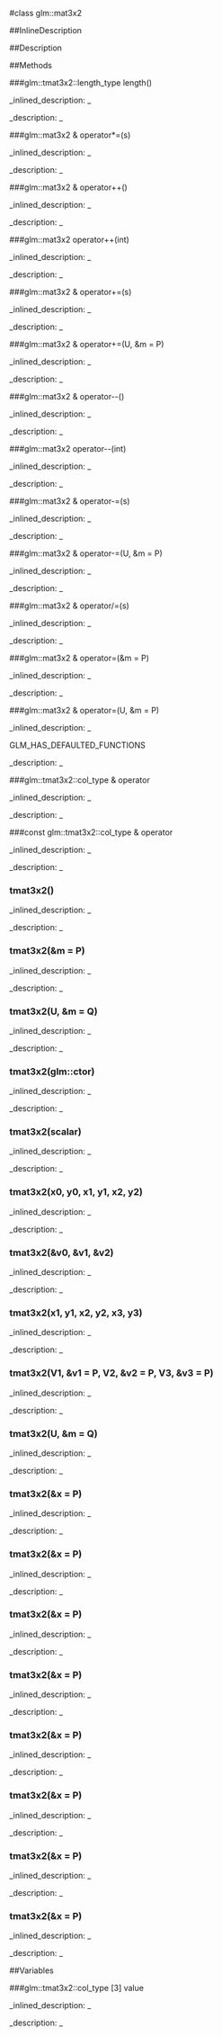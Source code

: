 #class glm::mat3x2


<!--
_visible: True_
_advanced: False_
_istemplated: False_
_extends: _
-->

##InlineDescription






##Description





##Methods



###glm::tmat3x2::length_type length()

<!--
_syntax: length()_
_name: length_
_returns: glm::tmat3x2::length_type_
_returns_description: _
_parameters: _
_access: public_
_version_started: 0.10.0_
_version_deprecated: _
_summary: _
_constant: False_
_static: True_
_visible: True_
_advanced: False_
-->

_inlined_description: _







_description: _







<!----------------------------------------------------------------------------->

###glm::mat3x2 & operator*=(s)

<!--
_syntax: operator*=(s)_
_name: operator*=_
_returns: glm::mat3x2 &_
_returns_description: _
_parameters: U s_
_access: public_
_version_started: 0.10.0_
_version_deprecated: _
_summary: _
_constant: False_
_static: False_
_visible: True_
_advanced: False_
-->

_inlined_description: _







_description: _







<!----------------------------------------------------------------------------->

###glm::mat3x2 & operator++()

<!--
_syntax: operator++()_
_name: operator++_
_returns: glm::mat3x2 &_
_returns_description: _
_parameters: _
_access: public_
_version_started: 0.10.0_
_version_deprecated: _
_summary: _
_constant: False_
_static: False_
_visible: True_
_advanced: False_
-->

_inlined_description: _







_description: _







<!----------------------------------------------------------------------------->

###glm::mat3x2 operator++(int)

<!--
_syntax: operator++(int)_
_name: operator++_
_returns: glm::mat3x2_
_returns_description: _
_parameters: int _
_access: public_
_version_started: 0.10.0_
_version_deprecated: _
_summary: _
_constant: False_
_static: False_
_visible: True_
_advanced: False_
-->

_inlined_description: _







_description: _







<!----------------------------------------------------------------------------->

###glm::mat3x2 & operator+=(s)

<!--
_syntax: operator+=(s)_
_name: operator+=_
_returns: glm::mat3x2 &_
_returns_description: _
_parameters: U s_
_access: public_
_version_started: 0.10.0_
_version_deprecated: _
_summary: _
_constant: False_
_static: False_
_visible: True_
_advanced: False_
-->

_inlined_description: _







_description: _







<!----------------------------------------------------------------------------->

###glm::mat3x2 & operator+=(U, &m = P)

<!--
_syntax: operator+=(U, &m = P)_
_name: operator+=_
_returns: glm::mat3x2 &_
_returns_description: _
_parameters: const tmat3x2< U, P > &m=P_
_access: public_
_version_started: 0.10.0_
_version_deprecated: _
_summary: _
_constant: False_
_static: False_
_visible: True_
_advanced: False_
-->

_inlined_description: _







_description: _







<!----------------------------------------------------------------------------->

###glm::mat3x2 & operator--()

<!--
_syntax: operator--()_
_name: operator--_
_returns: glm::mat3x2 &_
_returns_description: _
_parameters: _
_access: public_
_version_started: 0.10.0_
_version_deprecated: _
_summary: _
_constant: False_
_static: False_
_visible: True_
_advanced: False_
-->

_inlined_description: _







_description: _







<!----------------------------------------------------------------------------->

###glm::mat3x2 operator--(int)

<!--
_syntax: operator--(int)_
_name: operator--_
_returns: glm::mat3x2_
_returns_description: _
_parameters: int _
_access: public_
_version_started: 0.10.0_
_version_deprecated: _
_summary: _
_constant: False_
_static: False_
_visible: True_
_advanced: False_
-->

_inlined_description: _







_description: _







<!----------------------------------------------------------------------------->

###glm::mat3x2 & operator-=(s)

<!--
_syntax: operator-=(s)_
_name: operator-=_
_returns: glm::mat3x2 &_
_returns_description: _
_parameters: U s_
_access: public_
_version_started: 0.10.0_
_version_deprecated: _
_summary: _
_constant: False_
_static: False_
_visible: True_
_advanced: False_
-->

_inlined_description: _







_description: _







<!----------------------------------------------------------------------------->

###glm::mat3x2 & operator-=(U, &m = P)

<!--
_syntax: operator-=(U, &m = P)_
_name: operator-=_
_returns: glm::mat3x2 &_
_returns_description: _
_parameters: const tmat3x2< U, P > &m=P_
_access: public_
_version_started: 0.10.0_
_version_deprecated: _
_summary: _
_constant: False_
_static: False_
_visible: True_
_advanced: False_
-->

_inlined_description: _







_description: _







<!----------------------------------------------------------------------------->

###glm::mat3x2 & operator/=(s)

<!--
_syntax: operator/=(s)_
_name: operator/=_
_returns: glm::mat3x2 &_
_returns_description: _
_parameters: U s_
_access: public_
_version_started: 0.10.0_
_version_deprecated: _
_summary: _
_constant: False_
_static: False_
_visible: True_
_advanced: False_
-->

_inlined_description: _







_description: _







<!----------------------------------------------------------------------------->

###glm::mat3x2 & operator=(&m = P)

<!--
_syntax: operator=(&m = P)_
_name: operator=_
_returns: glm::mat3x2 &_
_returns_description: _
_parameters: const glm::mat3x2 &m=P_
_access: public_
_version_started: 0.10.0_
_version_deprecated: _
_summary: _
_constant: False_
_static: False_
_visible: True_
_advanced: False_
-->

_inlined_description: _







_description: _







<!----------------------------------------------------------------------------->

###glm::mat3x2 & operator=(U, &m = P)

<!--
_syntax: operator=(U, &m = P)_
_name: operator=_
_returns: glm::mat3x2 &_
_returns_description: _
_parameters: const tmat3x2< U, P > &m=P_
_access: public_
_version_started: 0.10.0_
_version_deprecated: _
_summary: _
_constant: False_
_static: False_
_visible: True_
_advanced: False_
-->

_inlined_description: _

GLM_HAS_DEFAULTED_FUNCTIONS





_description: _







<!----------------------------------------------------------------------------->

###glm::tmat3x2::col_type & operator[](i)

<!--
_syntax: operator[](i)_
_name: operator[]_
_returns: glm::tmat3x2::col_type &_
_returns_description: _
_parameters: glm::tmat3x2::length_type i_
_access: public_
_version_started: 0.10.0_
_version_deprecated: _
_summary: _
_constant: False_
_static: False_
_visible: True_
_advanced: False_
-->

_inlined_description: _







_description: _







<!----------------------------------------------------------------------------->

###const glm::tmat3x2::col_type & operator[](i)

<!--
_syntax: operator[](i)_
_name: operator[]_
_returns: const glm::tmat3x2::col_type &_
_returns_description: _
_parameters: glm::tmat3x2::length_type i_
_access: public_
_version_started: 0.10.0_
_version_deprecated: _
_summary: _
_constant: False_
_static: False_
_visible: True_
_advanced: False_
-->

_inlined_description: _







_description: _







<!----------------------------------------------------------------------------->

### tmat3x2()

<!--
_syntax: tmat3x2()_
_name: tmat3x2_
_returns: _
_returns_description: _
_parameters: _
_access: public_
_version_started: 0.10.0_
_version_deprecated: _
_summary: _
_constant: False_
_static: False_
_visible: True_
_advanced: False_
-->

_inlined_description: _







_description: _







<!----------------------------------------------------------------------------->

### tmat3x2(&m = P)

<!--
_syntax: tmat3x2(&m = P)_
_name: tmat3x2_
_returns: _
_returns_description: _
_parameters: const glm::mat3x2 &m=P_
_access: public_
_version_started: 0.10.0_
_version_deprecated: _
_summary: _
_constant: False_
_static: False_
_visible: True_
_advanced: False_
-->

_inlined_description: _







_description: _







<!----------------------------------------------------------------------------->

### tmat3x2(U, &m = Q)

<!--
_syntax: tmat3x2(U, &m = Q)_
_name: tmat3x2_
_returns: _
_returns_description: _
_parameters: const tmat3x2< U, Q > &m=Q_
_access: public_
_version_started: 0.10.0_
_version_deprecated: _
_summary: _
_constant: False_
_static: False_
_visible: True_
_advanced: False_
-->

_inlined_description: _







_description: _







<!----------------------------------------------------------------------------->

### tmat3x2(glm::ctor)

<!--
_syntax: tmat3x2(glm::ctor)_
_name: tmat3x2_
_returns: _
_returns_description: _
_parameters: glm::ctor _
_access: public_
_version_started: 0.10.0_
_version_deprecated: _
_summary: _
_constant: False_
_static: False_
_visible: True_
_advanced: False_
-->

_inlined_description: _







_description: _







<!----------------------------------------------------------------------------->

### tmat3x2(scalar)

<!--
_syntax: tmat3x2(scalar)_
_name: tmat3x2_
_returns: _
_returns_description: _
_parameters: T scalar_
_access: public_
_version_started: 0.10.0_
_version_deprecated: _
_summary: _
_constant: False_
_static: False_
_visible: True_
_advanced: False_
-->

_inlined_description: _







_description: _







<!----------------------------------------------------------------------------->

### tmat3x2(x0, y0, x1, y1, x2, y2)

<!--
_syntax: tmat3x2(x0, y0, x1, y1, x2, y2)_
_name: tmat3x2_
_returns: _
_returns_description: _
_parameters: T x0, T y0, T x1, T y1, T x2, T y2_
_access: public_
_version_started: 0.10.0_
_version_deprecated: _
_summary: _
_constant: False_
_static: False_
_visible: True_
_advanced: False_
-->

_inlined_description: _







_description: _







<!----------------------------------------------------------------------------->

### tmat3x2(&v0, &v1, &v2)

<!--
_syntax: tmat3x2(&v0, &v1, &v2)_
_name: tmat3x2_
_returns: _
_returns_description: _
_parameters: const glm::tmat3x2::col_type &v0, const glm::tmat3x2::col_type &v1, const glm::tmat3x2::col_type &v2_
_access: public_
_version_started: 0.10.0_
_version_deprecated: _
_summary: _
_constant: False_
_static: False_
_visible: True_
_advanced: False_
-->

_inlined_description: _







_description: _







<!----------------------------------------------------------------------------->

### tmat3x2(x1, y1, x2, y2, x3, y3)

<!--
_syntax: tmat3x2(x1, y1, x2, y2, x3, y3)_
_name: tmat3x2_
_returns: _
_returns_description: _
_parameters: X1 x1, Y1 y1, X2 x2, Y2 y2, X3 x3, Y3 y3_
_access: public_
_version_started: 0.10.0_
_version_deprecated: _
_summary: _
_constant: False_
_static: False_
_visible: True_
_advanced: False_
-->

_inlined_description: _







_description: _







<!----------------------------------------------------------------------------->

### tmat3x2(V1, &v1 = P, V2, &v2 = P, V3, &v3 = P)

<!--
_syntax: tmat3x2(V1, &v1 = P, V2, &v2 = P, V3, &v3 = P)_
_name: tmat3x2_
_returns: _
_returns_description: _
_parameters: const tvec2< V1, P > &v1=P, const tvec2< V2, P > &v2=P, const tvec2< V3, P > &v3=P_
_access: public_
_version_started: 0.10.0_
_version_deprecated: _
_summary: _
_constant: False_
_static: False_
_visible: True_
_advanced: False_
-->

_inlined_description: _







_description: _







<!----------------------------------------------------------------------------->

### tmat3x2(U, &m = Q)

<!--
_syntax: tmat3x2(U, &m = Q)_
_name: tmat3x2_
_returns: _
_returns_description: _
_parameters: const tmat3x2< U, Q > &m=Q_
_access: public_
_version_started: 0.10.0_
_version_deprecated: _
_summary: _
_constant: False_
_static: False_
_visible: True_
_advanced: False_
-->

_inlined_description: _







_description: _







<!----------------------------------------------------------------------------->

### tmat3x2(&x = P)

<!--
_syntax: tmat3x2(&x = P)_
_name: tmat3x2_
_returns: _
_returns_description: _
_parameters: const glm::mat2 &x=P_
_access: public_
_version_started: 0.10.0_
_version_deprecated: _
_summary: _
_constant: False_
_static: False_
_visible: True_
_advanced: False_
-->

_inlined_description: _







_description: _







<!----------------------------------------------------------------------------->

### tmat3x2(&x = P)

<!--
_syntax: tmat3x2(&x = P)_
_name: tmat3x2_
_returns: _
_returns_description: _
_parameters: const glm::mat3 &x=P_
_access: public_
_version_started: 0.10.0_
_version_deprecated: _
_summary: _
_constant: False_
_static: False_
_visible: True_
_advanced: False_
-->

_inlined_description: _







_description: _







<!----------------------------------------------------------------------------->

### tmat3x2(&x = P)

<!--
_syntax: tmat3x2(&x = P)_
_name: tmat3x2_
_returns: _
_returns_description: _
_parameters: const glm::mat4 &x=P_
_access: public_
_version_started: 0.10.0_
_version_deprecated: _
_summary: _
_constant: False_
_static: False_
_visible: True_
_advanced: False_
-->

_inlined_description: _







_description: _







<!----------------------------------------------------------------------------->

### tmat3x2(&x = P)

<!--
_syntax: tmat3x2(&x = P)_
_name: tmat3x2_
_returns: _
_returns_description: _
_parameters: const glm::mat2x3 &x=P_
_access: public_
_version_started: 0.10.0_
_version_deprecated: _
_summary: _
_constant: False_
_static: False_
_visible: True_
_advanced: False_
-->

_inlined_description: _







_description: _







<!----------------------------------------------------------------------------->

### tmat3x2(&x = P)

<!--
_syntax: tmat3x2(&x = P)_
_name: tmat3x2_
_returns: _
_returns_description: _
_parameters: const glm::mat2x4 &x=P_
_access: public_
_version_started: 0.10.0_
_version_deprecated: _
_summary: _
_constant: False_
_static: False_
_visible: True_
_advanced: False_
-->

_inlined_description: _







_description: _







<!----------------------------------------------------------------------------->

### tmat3x2(&x = P)

<!--
_syntax: tmat3x2(&x = P)_
_name: tmat3x2_
_returns: _
_returns_description: _
_parameters: const glm::mat3x4 &x=P_
_access: public_
_version_started: 0.10.0_
_version_deprecated: _
_summary: _
_constant: False_
_static: False_
_visible: True_
_advanced: False_
-->

_inlined_description: _







_description: _







<!----------------------------------------------------------------------------->

### tmat3x2(&x = P)

<!--
_syntax: tmat3x2(&x = P)_
_name: tmat3x2_
_returns: _
_returns_description: _
_parameters: const glm::mat4x2 &x=P_
_access: public_
_version_started: 0.10.0_
_version_deprecated: _
_summary: _
_constant: False_
_static: False_
_visible: True_
_advanced: False_
-->

_inlined_description: _







_description: _







<!----------------------------------------------------------------------------->

### tmat3x2(&x = P)

<!--
_syntax: tmat3x2(&x = P)_
_name: tmat3x2_
_returns: _
_returns_description: _
_parameters: const glm::mat4x3 &x=P_
_access: public_
_version_started: 0.10.0_
_version_deprecated: _
_summary: _
_constant: False_
_static: False_
_visible: True_
_advanced: False_
-->

_inlined_description: _







_description: _







<!----------------------------------------------------------------------------->

##Variables



###glm::tmat3x2::col_type [3] value

<!--
_name: value_
_type: glm::tmat3x2::col_type [3]_
_access: private_
_version_started: 0.10.0_
_version_deprecated: _
_summary: _
_visible: True_
_constant: False_
_advanced: False_
-->

_inlined_description: _







_description: _







<!----------------------------------------------------------------------------->

